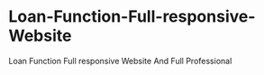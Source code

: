 # Loan-Function-Full-responsive-Website
Loan Function Full responsive Website And Full Professional
